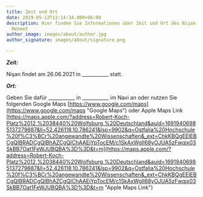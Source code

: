 ```yaml
---
title: Zeit und Ort
date: 2019-05-12T12:14:34.000+06:00
description: Hier finden Sie Informationen über Zeit und Ort des Nişan von Ayse und
  Mehmet
author_image: images/about/author.jpg
author_signature: images/about/signature.png

---
```

**_Zeit:_**

Nişan findet am 26.06.2021 in ___________ statt.

**_Ort:_**

Geben Sie dafür ___________ in ___________ im Navi an oder nutzen Sie folgenden Google Maps [https://www.google.com/maps](https://www.google.com/maps "Google Maps") oder Apple Maps Link [https://maps.apple.com/?address=Robert-Koch-Platz%2012,%2038440%20Wolfsburg,%20Deutschland&auid=16919406985137279887&ll=52.426118,10.786241&lsp=9902&q=Ostfalia%20Hochschule%20f%C3%BCr%20angewandte%20Wissenschaften&_ext=ChkKBQgEEIEBCgQIBRADCgQIBhAZCgQIChAAEiYpTocEM/c1SkAxWgIl68yOJUA5zFwqjx03SkBB7Oat1FeWJUBQBA%3D%3D&t=m](https://maps.apple.com/?address=Robert-Koch-Platz%2012,%2038440%20Wolfsburg,%20Deutschland&auid=16919406985137279887&ll=52.426118,10.786241&lsp=9902&q=Ostfalia%20Hochschule%20f%C3%BCr%20angewandte%20Wissenschaften&_ext=ChkKBQgEEIEBCgQIBRADCgQIBhAZCgQIChAAEiYpTocEM/c1SkAxWgIl68yOJUA5zFwqjx03SkBB7Oat1FeWJUBQBA%3D%3D&t=m "Apple Maps Link")